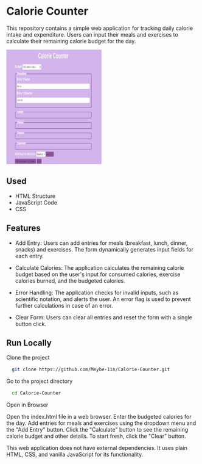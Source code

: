 
# Calorie Counter

This repository contains a simple web application for tracking daily calorie intake and expenditure. Users can input their meals and exercises to calculate their remaining calorie budget for the day.




<img src="assets/calorieCounter.png" width="250" height="300">


## Used

- HTML Structure
- JavaScript Code
- CSS
## Features

- Add Entry: Users can add entries for meals (breakfast, lunch, dinner, snacks) and exercises. The form dynamically generates input fields for each entry.

- Calculate Calories: The application calculates the remaining calorie budget based on the user's input for consumed calories, exercise calories burned, and the budgeted calories.

- Error Handling: The application checks for invalid inputs, such as scientific notation, and alerts the user. An error flag is used to prevent further calculations in case of an error.

- Clear Form: Users can clear all entries and reset the form with a single button click.


## Run Locally

Clone the project

```bash
  git clone https://github.com/Meybe-1in/Calorie-Counter.git
```

Go to the project directory

```bash
  cd Calorie-Counter
```

Open in Browser

Open the index.html file in a web browser.
Enter the budgeted calories for the day.
Add entries for meals and exercises using the dropdown menu and the "Add Entry" button.
Click the "Calculate" button to see the remaining calorie budget and other details.
To start fresh, click the "Clear" button.

This web application does not have external dependencies. It uses plain HTML, CSS, and vanilla JavaScript for its functionality.
